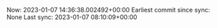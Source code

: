 Now: 2023-01-07 14:36:38.002492+00:00 Earliest commit since sync: None Last sync: 2023-01-07 08:10:09+00:00
